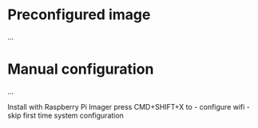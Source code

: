 
# Preconfigured image
...
<get image from here>


# Manual configuration
...

Install with Raspberry Pi Imager
    press CMD+SHIFT+X to
    - configure wifi 
    - skip first time system configuration
    <add image here>